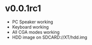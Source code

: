 # v0.0.1rc1
- PC Speaker working
- Keyboard working
- All CGA modes working
- HDD image on SDCARD://XT/hdd.img
 
